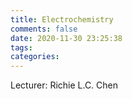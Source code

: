```yaml
---
title: Electrochemistry
comments: false
date: 2020-11-30 23:25:38
tags:
categories:
---
```

Lecturer: Richie L.C. Chen


<!-- more -->